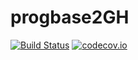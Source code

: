 # progbase2GH
[![Build Status](https://travis-ci.org/TGIfr/progbase2GH.svg?branch=master)](https://travis-ci.org/TGIfr/progbase2GH)
[![codecov.io](https://codecov.io/gh/TGIfr/progbase2GH.svg?branch=master)](https://codecov.io/gh/TGIfr/progbase2GH.svg?branch=master)

